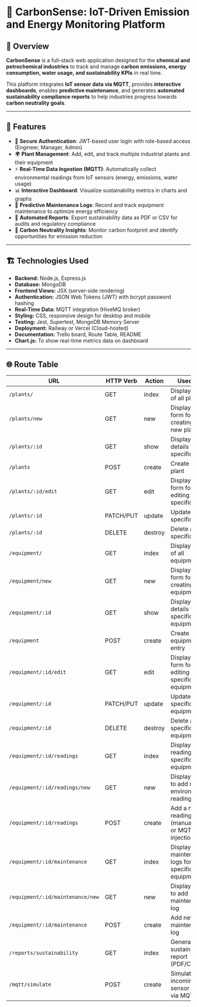 # 🌱 CarbonSense: IoT-Driven Emission and Energy Monitoring Platform

## 📌 Overview
**CarbonSense** is a full-stack web application designed for the **chemical and petrochemical industries** to track and manage **carbon emissions, energy consumption, water usage, and sustainability KPIs** in real time.  

This platform integrates **IoT sensor data via MQTT**, provides **interactive dashboards**, enables **predictive maintenance**, and generates **automated sustainability compliance reports** to help industries progress towards **carbon neutrality goals**.

---

## 🚀 Features

- 🔐 **Secure Authentication**: JWT-based user login with role-based access (Engineer, Manager, Admin)
- 🌍 **Plant Management**: Add, edit, and track multiple industrial plants and their equipment
- ⚡ **Real-Time Data Ingestion (MQTT)**: Automatically collect environmental readings from IoT sensors (energy, emissions, water usage)
- 📊 **Interactive Dashboard**: Visualize sustainability metrics in charts and graphs
- 🔧 **Predictive Maintenance Logs**: Record and track equipment maintenance to optimize energy efficiency
- 📑 **Automated Reports**: Export sustainability data as PDF or CSV for audits and regulatory compliance
- 🌱 **Carbon Neutrality Insights**: Monitor carbon footprint and identify opportunities for emission reduction

---

## 🏗️ Technologies Used

- **Backend:** Node.js, Express.js
- **Database:** MongoDB
- **Frontend Views:** JSX (server-side rendering)
- **Authentication:** JSON Web Tokens (JWT) with bcrypt password hashing
- **Real-Time Data:** MQTT integration (HiveMQ broker)
- **Styling:** CSS, responsive design for desktop and mobile
- **Testing:** Jest, Supertest, MongoDB Memory Server
- **Deployment:** Railway or Vercel (Cloud-hosted)
- **Documentation:** Trello board, Route Table, README
- **Chart.js:** To show real-time metrics data on dashboard

---

## 🌐 Route Table

| **URL**                               | **HTTP Verb** | **Action**   | **Used For**                                                       | **Mongoose Method**                                                   | **View**                 |
|--------------------------------------|---------------|---------------|---------------------------------------------------------------------|-----------------------------------------------------------------------|--------------------------|
| `/plants/`                           | GET           | index         | Display a list of all plants                                        | `Plant.find()`                                                        | `Plants/Index.jsx`       |
| `/plants/new`                        | GET           | new           | Display HTML form for creating a new plant                         | none                                                                  | `Plants/New.jsx`         |
| `/plants/:id`                        | GET           | show          | Display details for a specific plant                                | `Plant.findById()`                                                     | `Plants/Show.jsx`        |
| `/plants`                            | POST          | create        | Create a new plant                                                  | `Plant.create()`                                                       | none                     |
| `/plants/:id/edit`                   | GET           | edit          | Display HTML form for editing a specific plant                     | `Plant.findById()`                                                     | `Plants/Edit.jsx`        |
| `/plants/:id`                        | PATCH/PUT     | update        | Update a specific plant                                             | `Plant.findByIdAndUpdate()` or `Plant.findOneAndUpdate()`              | none                     |
| `/plants/:id`                        | DELETE        | destroy       | Delete a specific plant                                             | `Plant.findByIdAndDelete()` or `Plant.findByIdAndRemove()`             | none                     |
| `/equipment/`                        | GET           | index         | Display a list of all equipment                                     | `Equipment.find()`                                                     | `Equipment/Index.jsx`    |
| `/equipment/new`                     | GET           | new           | Display HTML form for creating new equipment                        | none                                                                  | `Equipment/New.jsx`      |
| `/equipment/:id`                     | GET           | show          | Display details for a specific equipment                            | `Equipment.findById()`                                                 | `Equipment/Show.jsx`     |
| `/equipment`                         | POST          | create        | Create a new equipment entry                                        | `Equipment.create()`                                                   | none                     |
| `/equipment/:id/edit`                | GET           | edit          | Display HTML form for editing specific equipment                    | `Equipment.findById()`                                                 | `Equipment/Edit.jsx`     |
| `/equipment/:id`                     | PATCH/PUT     | update        | Update specific equipment                                           | `Equipment.findByIdAndUpdate()` or `Equipment.findOneAndUpdate()`      | none                     |
| `/equipment/:id`                     | DELETE        | destroy       | Delete a specific equipment                                         | `Equipment.findByIdAndDelete()` or `Equipment.findByIdAndRemove()`     | none                     |
| `/equipment/:id/readings`            | GET           | index         | Display readings for specific equipment                             | `Reading.find({ equipmentId: req.params.id })`                         | `Readings/Index.jsx`     |
| `/equipment/:id/readings/new`        | GET           | new           | Display form to add new environmental reading                       | none                                                                  | `Readings/New.jsx`       |
| `/equipment/:id/readings`            | POST          | create        | Add a new reading (manual entry or MQTT injection)                  | `Reading.create()`                                                     | none                     |
| `/equipment/:id/maintenance`         | GET           | index         | Display maintenance logs for specific equipment                     | `MaintenanceLog.find({ equipmentId: req.params.id })`                  | `Maintenance/Index.jsx`  |
| `/equipment/:id/maintenance/new`     | GET           | new           | Display form to add maintenance log                                 | none                                                                  | `Maintenance/New.jsx`    |
| `/equipment/:id/maintenance`         | POST          | create        | Add new maintenance log                                             | `MaintenanceLog.create()`                                              | none                     |
| `/reports/sustainability`            | GET           | index         | Generate sustainability report (PDF/CSV)                           | Aggregation on `Readings` and `Equipment`                              | `Reports/Report.jsx`     |
| `/mqtt/simulate`                     | POST          | create        | Simulate incoming IoT sensor data via MQTT                          | `Reading.create()`                                                     | none                     |

